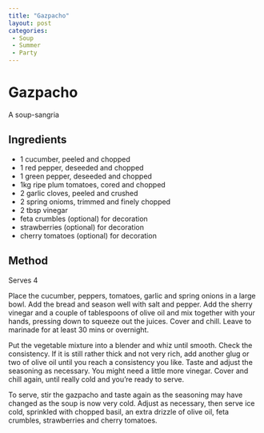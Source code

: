 ```yaml
---
title: "Gazpacho"
layout: post
categories:
 - Soup
 - Summer
 - Party
---
```

# Gazpacho

A soup-sangria

## Ingredients

- 1 cucumber, peeled and chopped
- 1 red pepper, deseeded and chopped
- 1 green pepper, deseeded and chopped
- 1kg ripe plum tomatoes, cored and chopped
- 2 garlic cloves, peeled and crushed
- 2 spring onioms, trimmed and finely chopped 
- 2 tbsp vinegar
- feta crumbles (optional) for decoration
- strawberries (optional) for decoration
- cherry tomatoes (optional) for decoration

## Method

Serves 4

Place the cucumber, peppers, tomatoes, garlic and spring onions in a large bowl. Add the bread and season well with salt and pepper. Add the sherry vinegar and a couple of tablespoons of olive oil and mix together with your hands, pressing down to squeeze out the juices. Cover and chill. Leave to marinade for at least 30 mins or overnight.

Put the vegetable mixture into a blender and whiz until smooth. Check the consistency. If it is still rather thick and not very rich, add another glug or two of olive oil until you reach a consistency you like. Taste and adjust the seasoning as necessary. You might need a little more vinegar. Cover and chill again, until really cold and you’re ready to serve.


To serve, stir the gazpacho and taste again as the seasoning may have changed as the soup is now very cold. Adjust as necessary, then serve ice cold, sprinkled with chopped basil, an extra drizzle of olive oil, feta crumbles, strawberries and cherry tomatoes.


